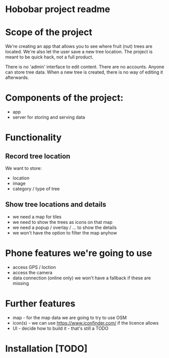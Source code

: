 Hobobar project readme
======================

# Scope of the project
We're creating an app that allows you to see where fruit (nut) trees are located. We're also let the user save a new tree location. The project is meant to be quick hack, not a full product.

There is no 'admin' interface to edit content. There are no accounts. Anyone can store tree data. When a new tree is created, there is no way of editing it afterwards. 

# Components of the project:
- app
- server for storing and serving data

# Functionality

## Record tree location
We want to store:
- location
- image 
- category / type of tree

## Show tree locations and details
- we need a map for tiles
- we need to show the trees as icons on that map
- we need a popup / overlay / ... to show the details
- we won't have the option to filter the map anyhow


# Phone features we're going to use
- access GPS / loction 
- access the camera
- data connection (online only)
we won't have a fallback if these are missing

# Further features
- map - for the map data we are going to try to use OSM 
- icon(s) - we can use https://www.iconfinder.com/ if the licence allows
- UI - decide how to build it - that's still a TODO


Installation [TODO]
=============

